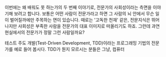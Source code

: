 이번에는 왜 배워도 못 하는가의 두 번째 이야기로, 전문가의 사회성이라는 측면을 이야기해 보려고 합니다. 보통은 어떤 사람이 전문가라고 하면 그 사람의 뇌 안에서 무슨 일이 벌어질까에만 주목하는 면이 있습니다. 때로는 '고독한 천재' 같은, 전문지식은 뛰어나지만 사회성은 부족한 사람을 전문가의 대표 이미지로 떠올리기도 하죠. 그런데 과연 현실에서의 전문가가 정말 그런 사람일까요? 

테스트 주도 개발(Test-Driven Development, TDD)이라는 프로그래밍 기법의 전문가를 예로 들어 봅시다. TDD가 뭔지 모르시는 분들은 그냥, 컴퓨터 